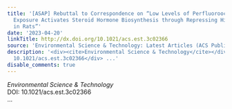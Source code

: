 ```yaml
---
title: '[ASAP] Rebuttal to Correspondence on “Low Levels of Perfluorooctanoic Acid
  Exposure Activates Steroid Hormone Biosynthesis through Repressing Histone Methylation
  in Rats”'
date: '2023-04-20'
linkTitle: http://dx.doi.org/10.1021/acs.est.3c02366
source: 'Environmental Science & Technology: Latest Articles (ACS Publications)'
description: '<div><cite>Environmental Science & Technology</cite></div><div>DOI:
  10.1021/acs.est.3c02366</div> ...'
disable_comments: true
---
```

<div><cite>Environmental Science & Technology</cite></div><div>DOI: 10.1021/acs.est.3c02366</div> ...